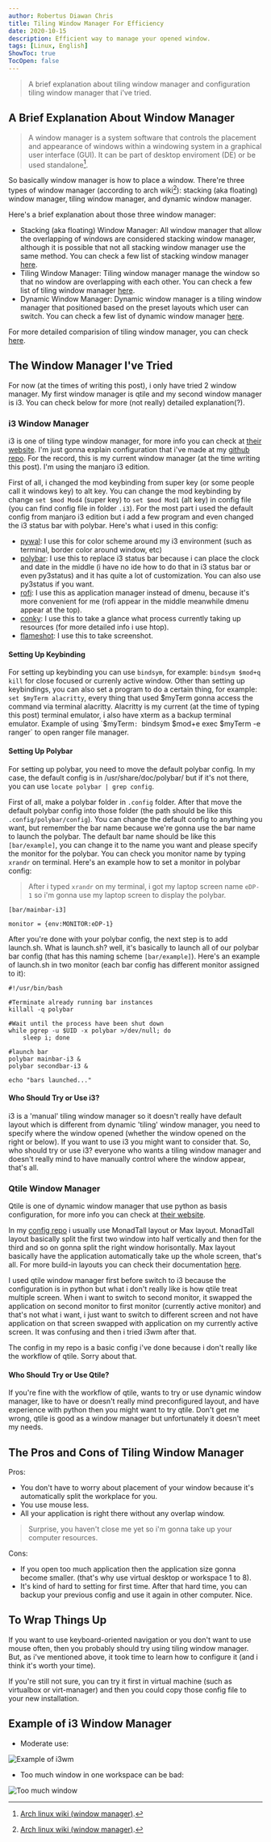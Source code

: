 ```yaml
---
author: Robertus Diawan Chris
title: Tiling Window Manager For Efficiency
date: 2020-10-15
description: Efficient way to manage your opened window.
tags: [Linux, English]
ShowToc: true
TocOpen: false
---
```


> A brief explanation about tiling window manager and configuration tiling window manager that i've tried.

## A Brief Explanation About Window Manager

> A window manager is a system software that controls the placement and appearance of windows within a windowing system in a graphical user interface (GUI). It can be part of desktop enviroment (DE) or be used standalone[^1].

So basically window manager is how to place a window. There're three types of window manager (according to arch wiki[^1]): stacking (aka floating) window manager, tiling window manager, and dynamic window manager.

Here's a brief explanation about those three window manager:
- Stacking (aka floating) Window Manager:
All window manager that allow the overlapping of windows are considered stacking window manager, although it is possible that not all stacking window manager use the same method. You can check a few list of stacking window manager [here](https://wiki.archlinux.org/index.php/window_manager#Stacking_window_managers).
- Tiling Window Manager:
Tiling window manager manage the window so that no window are overlapping with each other. You can check a few list of tiling window manager [here](https://wiki.archlinux.org/index.php/window_manager#Tiling_window_managers).
- Dynamic Window Manager:
Dynamic window manager is a tiling window manager that positioned based on the preset layouts which user can switch. You can check a few list of dynamic window manager [here](https://wiki.archlinux.org/index.php/window_manager#Dynamic_window_managers).

For more detailed comparision of tiling window manager, you can check [here](https://wiki.archlinux.org/index.php/Comparison_of_tiling_window_managers).

## The Window Manager I've Tried

For now (at the times of writing this post), i only have tried 2 window manager. My first window manager is qtile and my second window manager is i3. You can check below for more (not really) detailed explanation(?).

### i3 Window Manager
i3 is one of tiling type window manager, for more info you can check at [their website](https://i3wm.org/). I'm just gonna explain configuration that i've made at my [github repo](https://github.com/bruhtus/i3_config). For the record, this is my current window manager (at the time writing this post). I'm using the manjaro i3 edition.

First of all, i changed the mod keybinding from super key (or some people call it windows key) to alt key. You can change the mod keybinding by change `set $mod Mod4` (super key) to `set $mod Mod1` (alt key) in config file (you can find config file in folder `.i3`). For the most part i used the default config from manjaro i3 edition but i add a few program and even changed the i3 status bar with polybar. Here's what i used in this config:
- [pywal](https://github.com/dylanaraps/pywal): I use this for color scheme around my i3 environment (such as terminal, border color around window, etc)
- [polybar](https://github.com/polybar/polybar): I use this to replace i3 status bar because i can place the clock and date in the middle (i have no ide how to do that in i3 status bar or even py3status) and it has quite a lot of customization. You can also use py3status if you want.
- [rofi](https://github.com/davatorium/rofi): I use this as application manager instead of dmenu, because it's more convenient for me (rofi appear in the middle meanwhile dmenu appear at the top).
- [conky](https://github.com/brndnmtthws/conky): I use this to take a glance what process currently taking up resources (for more detailed info i use htop).
- [flameshot](https://github.com/flameshot-org/flameshot): I use this to take screenshot.

#### Setting Up Keybinding
For setting up keybinding you can use `bindsym`, for example: `bindsym $mod+q kill` for close focused or currenly active window. Other than setting up keybindings, you can also set a program to do a certain thing, for example: `set $myTerm alacritty`, every thing that used $myTerm gonna access the command via terminal alacritty. Alacritty is my current (at the time of typing this post) terminal emulator, i also have xterm as a backup terminal emulator. Example of using `$myTerm`: `bindsym $mod+e exec $myTerm -e ranger` to open ranger file manager.

#### Setting Up Polybar
For setting up polybar, you need to move the default polybar config. In my case, the default config is in /usr/share/doc/polybar/ but if it's not there, you can use `locate polybar | grep config`. 

First of all, make a polybar folder in `.config` folder. After that move the default polybar config into those folder (the path should be like this `.config/polybar/config`). You can change the default config to anything you want, but remember the bar name because we're gonna use the bar name to launch the polybar. The default bar name should be like this `[bar/example]`, you can change it to the name you want and please specify the monitor for the polybar. You can check you monitor name by typing `xrandr` on terminal. Here's an example how to set a monitor in polybar config: <br>
> After i typed `xrandr` on my terminal, i got my laptop screen name `eDP-1` so i'm gonna use my laptop screen to display the polybar.

```
[bar/mainbar-i3]

monitor = {env:MONITOR:eDP-1}
```

After you're done with your polybar config, the next step is to add launch.sh. What is launch.sh? well, it's basically to launch all of our polybar bar config (that has this naming scheme `[bar/example]`). Here's an example of launch.sh in two monitor (each bar config has different monitor assigned to it):

```
#!/usr/bin/bash

#Terminate already running bar instances
killall -q polybar

#Wait until the process have been shut down
while pgrep -u $UID -x polybar >/dev/null; do
    sleep i; done

#launch bar
polybar mainbar-i3 &
polybar secondbar-i3 &

echo "bars launched..."
```

#### Who Should Try or Use i3?
i3 is a 'manual' tiling window manager so it doesn't really have default layout which is different from dynamic 'tiling' window manager, you need to specify where the window opened (whether the window opened on the right or below). If you want to use i3 you might want to consider that. So, who should try or use i3? everyone who wants a tiling window manager and  doesn't really mind to have manually control where the window appear, that's all.

### Qtile Window Manager
Qtile is one of dynamic window manager that use python as basis configuration, for more info you can check at [their website](https://qtile.org/).

In my [config repo](https://github.com/bruhtus/qtile_config) i usually use MonadTall layout or Max layout. MonadTall layout basically split the first two window into half vertically and then for the third and so on gonna split the right window horisontally. Max layout basically have the application automatically take up the whole screen, that's all. For more build-in layouts you can check their documentation [here](http://docs.qtile.org/en/latest/manual/ref/layouts.html?highlight=layouts).

I used qtile window manager first before switch to i3 because the configuration is in python but what i don't really like is how qtile treat multiple screen. When i want to switch to second monitor, it swapped the application on second monitor to first monitor (currently active monitor) and that's not what i want, i just want to switch to different screen and not have application on that screen swapped with application on my currently active screen. It was confusing and then i tried i3wm after that.

The config in my repo is a basic config i've done because i don't really like the workflow of qtile. Sorry about that.

#### Who Should Try or Use Qtile?
If you're fine with the workflow of qtile, wants to try or use dynamic window manager, like to have or doesn't really mind  preconfigured layout, and have experience with python then you might want to try qtile. Don't get me wrong, qtile is good as a window manager but unfortunately it doesn't meet my needs.

## The Pros and Cons of Tiling Window Manager
Pros:
- You don't have to worry about placement of your window because it's automatically split the workplace for you.
- You use mouse less.
- All your application is right there without any overlap window.
> Surprise, you haven't close me yet so i'm gonna take up your computer resources.

Cons:
- If you open too much application then the application size gonna become smaller. (that's why use virtual desktop or workspace 1 to 8).
- It's kind of hard to setting for first time. After that hard time, you can backup your previous config and use it again in other computer. Nice.

## To Wrap Things Up
If you want to use keyboard-oriented navigation or you don't want to use mouse often, then you probably should try using tiling window manager. But, as i've mentioned above, it took time to learn how to configure it (and i think it's worth your time).

If you're still not sure, you can try it first in virtual machine (such as virtualbox or virt-manager) and then you could copy those config file to your new installation.

## Example of i3 Window Manager
- Moderate use:

![Example of i3wm](example-of-i3wm.jpg)

- Too much window in one workspace can be bad:

![Too much window](too-much-window.jpg)

[^1]: [Arch linux wiki (window manager)](https://wiki.archlinux.org/index.php/window_manager).
